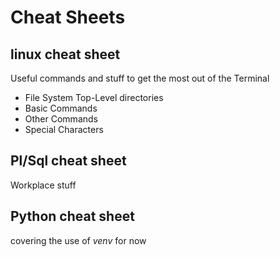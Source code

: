 # Cheat Sheets

## linux cheat sheet

Useful commands and stuff to get the most out of the Terminal

- File System Top-Level directories
- Basic Commands
- Other Commands
- Special Characters

## Pl/Sql cheat sheet

Workplace stuff

## Python cheat sheet

covering the use of _venv_ for now
